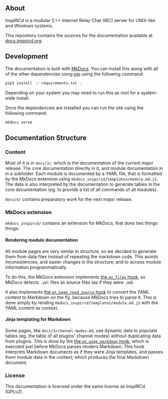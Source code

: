 ## About

InspIRCd is a modular C++ Internet Relay Chat (IRC) server for UNIX-like and Windows systems.

This repository contains the sources for the documentation available at [docs.inspircd.org](https://docs.inspircd.org).

## Development

The documentation is built with [MkDocs](https://www.mkdocs.org). You can install this along with all of the other dependencies using [pip](https://pip.pypa.io/en/stable/) using the following command:

```sh
pip3 install -r requirements.txt .
```

Depending on your system you may need to run this as root for a system-wide install.

Once the dependencies are installed you can run the site using the following command:

```sh
mkdocs serve
```

## Documentation Structure

### Content

Most of it is in `docs/3/`, which is the documentation of the current major release. The core documentation directly in it, and module documentation in in a subfolder.
Each module is documented by a YAML file, that is formatted by the MkDocs extension using `mkdocs_inspircd/templates/module.md.j2`.
The data is also interpreted by the documentation to generate tables in the core documentation (eg. to provide a list of all commands of all modules).

`docs/4/` contains preparatory work for the next major release.

### MkDocs extension

`mkdocs_inspircd/` contains an extension for MkDocs, that does two things things:

#### Rendering module documentation

All module pages are very similar in structure, so we decided to generate them from data files instead of repeating the markdown code.
This avoids inconsistencies, and easier changes in the structure; and to access module information programmatically.

To do this, the MkDocs extension implements [the `on_files` hook](https://www.mkdocs.org/dev-guide/plugins/#on_files), so MkDocs detects `.yml` files as source files (as if they were `.md`).

It also implements [the `on_page_read_source` hook](https://www.mkdocs.org/dev-guide/plugins/#on_page_read_source) to convert the YAML content to Markdown on the fly, because MkDocs tries to parse it.
This is done simply by rending `mkdocs_inspircd/templates/module.md.j2` with the YAML content as context.

#### Jinja templating for Markdown

Some pages, like `docs/3/channel-modes.md`, use dynamic data to populate tables (eg. the table of all plugins' channel modes) without duplicating data from plugins.
This is done by the [the `on_page_markdown` hook](https://www.mkdocs.org/dev-guide/plugins/#on_page_markdown), which is executed just before MkDocs parses renders Markdown.
This hook interprets Markdown documents as if they were Jinja templates, and passes them module data in the context; which produces the final Markdown document.

### License

This documentation is licensed under the same license as InspIRCd (GPLv2).
